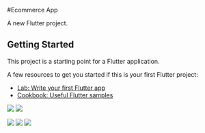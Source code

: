 #Ecommerce App 

A new Flutter project.

## Getting Started

This project is a starting point for a Flutter application.

A few resources to get you started if this is your first Flutter project:

- [Lab: Write your first Flutter app](https://docs.flutter.dev/get-started/codelab)
- [Cookbook: Useful Flutter samples](https://docs.flutter.dev/cookbook)

![](ecommerce1.png)
![](ecommerce2.png)

![](ecommerce22.png)
![](ecommerce3.png)
![](ecommerce4.png)




